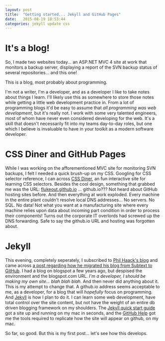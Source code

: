 ```yaml
---
layout: post
title:  "Getting started... Jekyll and GitHub Pages"
date:   2015-08-19 18:53:44
categories: jekyll update css
---
```

# It's a blog!
So, I made two websites today... an ASP.NET MVC 4 site at work that monitors a backup server, displaying a report of the SVN backup status of several repositories... and this one!

This is a blog, most probably about programming.

I'm not a writer, I'm a developer, and as a developer I like to take notes about things I learn. I'll likely use this as somewhere to store those notes while getting a little web development practice in. From a lot of programming blogs it'd be easy to assume that *all programming was web development*, but it's really not. I work with some very talented engineers, most of whom have never even considered developing for the web. It's a skill that doesn't necessarily fit into my teams day-to-day roles, but one which I believe is invaluable to have in your toolkit as a modern software developer. 

# CSS Diner and GitHub Pages
[css-diner]: http://flukeout.github.io
While I was working on the afforementioned MVC site for monitoring SVN backups, I felt I needed a quick brush-up on my CSS. Googling for CSS selector reference, I can across [CSS Diner][css-diner], an fun interactive site for learning CSS selectors. Besides the cool design, something that grabbed me was the URL: [flukeout.github.io][css-diner] ... github.io??? Not heard about GitHub hosting sites before. And then everything at work exploded. Every machine in the entire plant couldn't resolve local DNS addresses... No servers. No SQL. No data! Not what you want at a manufacturing site where every machine relies upon data about incoming part condition in order to process their components! Turns out the corporate IT overlords had screwed up the DNS forwarding. Safe to say the github.io URL and hosting was forgotten about.

# Jekyll
[haacked]:        http://haacked.com
[haacked-jekyll]: http://haacked.com/archive/2013/12/02/dr-jekyll-and-mr-haack/
[jekyll]:         http://jekyllrb.com/
[jekyll-qs]:      http://jekyllrb.com/docs/quickstart/
[github-help]:    https://help.github.com/articles/using-jekyll-with-pages/
This evening, completely seperately, I subscribed to [Phil Haack's blog][haacked] and came across [a post regarding how he migrated his blog from Subtext to GitHub][haacked-jekyll]. I had a blog on blogspot a few years ago, but despised the environment and the blogspot.com URL. *I'm a developer, I should be making my own site... blah blah blah.* And then never did anything about it.
This is my attempt to change that. A github.io address seems acceptable to me, as a developer, for a blog that will *hopefully* focus on programming. And [Jekyll][jekyll] is how I plan to do it. I can learn some web development, have total control over the site content, but not have the weight of an entire db driven blogging framework on my shoulders. The [Jekyll quick start guide][jekyll-qs] got a site up and running on my mac in seconds, and the [GitHub Help][github-help] got me the tools required to replicate how the site will appear on github, on my mac.

So far, so good. But this is my first post... let's see how this develops.
